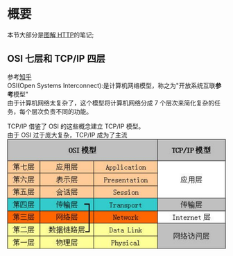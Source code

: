 # 概要

本节大部分是[图解 HTTP](https://www.ituring.com.cn/book/1229)的笔记;

## OSI 七层和 TCP/IP 四层

参考[知乎](https://www.zhihu.com/question/55990047)  
OSI(Open Systems Interconnect):是计算机网络模型，称之为"开放系统互联**参考**模型"  
由于计算机网络太复杂了，这个模型将计算机网络分成 7 个层次来简化复杂的任务，每个层次负责不同的功能。

TCP/IP 借鉴了 OSI 的这些概念建立 TCP/IP 模型。  
由于 OSI 过于庞大复杂，TCP/IP 成为了主流  
![](../images/v2-e476b7e05e77bab0d2c43735e3a4d45b_hd.jpg)
